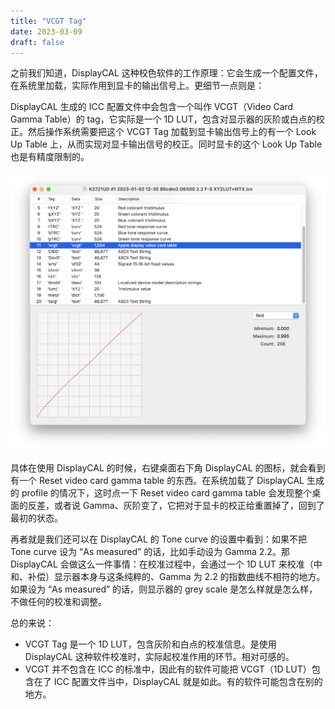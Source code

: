 ```yaml
---
title: "VCGT Tag"
date: 2023-03-09
draft: false
---
```


之前我们知道，DisplayCAL 这种校色软件的工作原理：它会生成一个配置文件，在系统里加载，实际作用到显卡的输出信号上。更细节一点则是：

DisplayCAL 生成的 ICC 配置文件中会包含一个叫作 VCGT（Video Card Gamma Table）的 tag，它实际是一个 1D LUT，包含对显示器的灰阶或白点的校正。然后操作系统需要把这个 VCGT Tag 加载到显卡输出信号上的有一个 Look Up Table 上，从而实现对显卡输出信号的校正。同时显卡的这个 Look Up Table 也是有精度限制的。

![vcgt_in_icc](image/img1_vcgt_in_icc.png)

具体在使用 DisplayCAL 的时候，右键桌面右下角 DisplayCAL 的图标，就会看到有一个 Reset video card gamma table 的东西。在系统加载了 DisplayCAL 生成的 profile 的情况下，这时点一下 Reset video card gamma table 会发现整个桌面的反差，或者说 Gamma、灰阶变了，它把对于显卡的校正给重置掉了，回到了最初的状态。

再者就是我们还可以在 DisplayCAL 的 Tone curve 的设置中看到：如果不把 Tone curve 设为 “As measured” 的话，比如手动设为 Gamma 2.2。那 DisplayCAL 会做这么一件事情：在校准过程中，会通过一个 1D LUT 来校准（中和、补偿）显示器本身与这条纯粹的、Gamma 为 2.2 的指数曲线不相符的地方。如果设为 “As measured” 的话，则显示器的 grey scale 是怎么样就是怎么样，不做任何的校准和调整。

总的来说：

- VCGT Tag 是一个 1D LUT，包含灰阶和白点的校准信息。是使用 DisplayCAL 这种软件校准时，实际起校准作用的环节。相对可感的。
- VCGT 并不包含在 ICC 的标准中，因此有的软件可能把 VCGT（1D LUT）包含在了 ICC 配置文件当中，DisplayCAL 就是如此。有的软件可能包含在别的地方。
